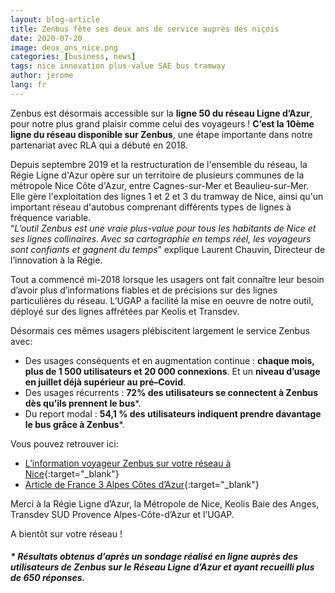 ```yaml
---
layout: blog-article
title: Zenbus fête ses deux ans de service auprès des niçois
date: 2020-07-20
image: deux_ans_nice.png
categories: [business, news]
tags: nice innovation plus-value SAE bus tramway
author: jerome
lang: fr
---
```


Zenbus est désormais accessible sur la **ligne 50 du réseau Ligne d’Azur**, pour notre plus grand plaisir comme celui des voyageurs&nbsp;! **C’est la 10ème ligne du réseau disponible sur Zenbus**, une étape importante dans notre partenariat avec RLA qui a débuté en 2018. 

Depuis septembre 2019 et la restructuration de l'ensemble du réseau, la Régie Ligne d'Azur opère sur un territoire de plusieurs communes de la métropole Nice Côte d'Azur, entre Cagnes-sur-Mer et Beaulieu-sur-Mer. Elle gère l'exploitation des lignes 1 et 2 et 3 du tramway de Nice, ainsi qu'un important réseau d'autobus comprenant différents types de lignes à fréquence variable.<br>
“*L’outil Zenbus est une vraie plus-value pour tous les habitants de Nice et ses lignes collinaires. Avec sa cartographie en temps réel, les voyageurs sont confiants et gagnent du temps*” explique Laurent Chauvin, Directeur de l’innovation à la Régie. 

Tout a commencé mi-2018 lorsque les usagers ont fait connaître leur besoin d’avoir plus d’informations fiables et de précisions sur des lignes particulières du réseau. L’UGAP a facilité la mise en oeuvre de notre outil, déployé sur des lignes affrétées par Keolis et Transdev.

Désormais ces mêmes usagers plébiscitent largement le service Zenbus avec: 
- Des usages conséquents et en augmentation continue&nbsp;: **chaque mois, plus de 1 500 utilisateurs et 20 000 connexions**. Et un **niveau d’usage en juillet déjà supérieur au pré–Covid**.
- Des usages récurrents&nbsp;: **72% des utilisateurs se connectent à Zenbus dès qu’ils prennent le bus***.
- Du report modal&nbsp;: **54,1 % des utilisateurs indiquent prendre davantage le bus grâce à Zenbus***.

Vous pouvez retrouver ici:
- [L’information voyageur Zenbus sur votre réseau à Nice](https://zenbus.net/nicelda2833519?route=51&direction=0){:target="_blank"}
- [Article de France 3 Alpes Côtes d’Azur](https://france3-regions.francetvinfo.fr/provence-alpes-cote-d-azur/alpes-maritimes/nice/nice-nouvelle-application-zenbus-suit-temps-reel-parcours-votre-bus-1506259.html){:target="_blank"}

Merci à la Régie Ligne d’Azur, la Métropole de Nice, Keolis Baie des Anges, Transdev SUD Provence Alpes-Côte-d’Azur et l’UGAP.

A bientôt sur votre réseau&nbsp;!

##### \* Résultats obtenus d’après un sondage réalisé en ligne auprès des utilisateurs de Zenbus sur le Réseau Ligne d’Azur et ayant recueilli plus de 650 réponses.
